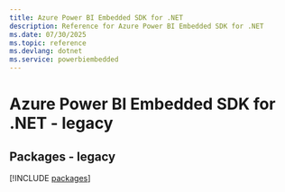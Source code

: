 ```yaml
---
title: Azure Power BI Embedded SDK for .NET
description: Reference for Azure Power BI Embedded SDK for .NET
ms.date: 07/30/2025
ms.topic: reference
ms.devlang: dotnet
ms.service: powerbiembedded
---
```

# Azure Power BI Embedded SDK for .NET - legacy
## Packages - legacy
[!INCLUDE [packages](power-bi-embedded-index.md)]
